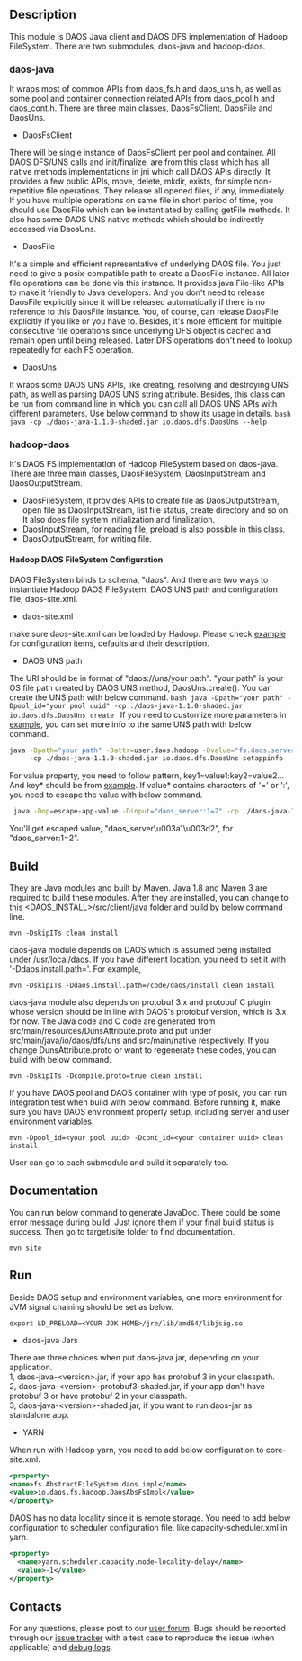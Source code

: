 ## Description
This module is DAOS Java client and DAOS DFS implementation of Hadoop FileSystem. There are two submodules,
daos-java and hadoop-daos.

### daos-java
It wraps most of common APIs from daos_fs.h and daos_uns.h, as well as some pool and container connection related APIs
from daos_pool.h and daos_cont.h. There are three main classes, DaosFsClient, DaosFile and DaosUns.

* DaosFsClient

There will be single instance of DaosFsClient per pool and container. All DAOS DFS/UNS calls and init/finalize, are from
this class which has all native methods implementations in jni which call DAOS APIs directly. It provides a few public
APIs, move, delete, mkdir, exists, for simple non-repetitive file operations. They release all opened files, if any,
immediately. If you have multiple operations on same file in short period of time, you should use DaosFile which can be
instantiated by calling getFile methods.
It also has some DAOS UNS native methods which should be indirectly accessed via DaosUns.

* DaosFile

It's a simple and efficient representative of underlying DAOS file. You just need to give a posix-compatible path to
create a DaosFile instance. All later file operations can be done via this instance. It provides java File-like APIs to
make it friendly to Java developers. And you don't need to release DaosFile explicitly since it will be released
automatically if there is no reference to this DaosFile instance. You, of course, can release DaosFile explicitly if
you like or you have to. Besides, it's more efficient for multiple consecutive file operations since underlying DFS
object is cached and remain open until being released. Later DFS operations don't need to lookup repeatedly for each FS
operation.

* DaosUns

It wraps some DAOS UNS APIs, like creating, resolving and destroying UNS path, as well as parsing DAOS UNS string
attribute. Besides, this class can be run from command line in which you can call all DAOS UNS APIs with different
parameters. Use below command to show its usage in details.
    ```bash
    java -cp ./daos-java-1.1.0-shaded.jar io.daos.dfs.DaosUns --help
    ```

### hadoop-daos
It's DAOS FS implementation of Hadoop FileSystem based on daos-java. There are three main classes, DaosFileSystem,
DaosInputStream and DaosOutputStream.

* DaosFileSystem, it provides APIs to create file as DaosOutputStream, open file as DaosInputStream, list file
    status, create directory and so on. It also does file system initialization and finalization.
* DaosInputStream, for reading file, preload is also possible in this class.
* DaosOutputStream, for writing file.

#### Hadoop DAOS FileSystem Configuration
DAOS FileSystem binds to schema, "daos". And there are two ways to instantiate Hadoop DAOS FileSystem, DAOS UNS path and 
configuration file, daos-site.xml.
* daos-site.xml

make sure daos-site.xml can be loaded by Hadoop. Please check
[example](hadoop-daos/src/main/resources/daos-site-example.xml) for configuration items, defaults and their description.
* DAOS UNS path

The URI should be in format of "daos://uns/your path". "your path" is your OS file path created by DAOS UNS method,
DaosUns.create(). You can create the UNS path with below command.
    ```bash
    java -Dpath="your path" -Dpool_id="your pool uuid" -cp ./daos-java-1.1.0-shaded.jar io.daos.dfs.DaosUns create
    ```
If you need to customize more parameters in [example](hadoop-daos/src/main/resources/daos-site-example.xml), you can
set more info to the same UNS path with below command.
   ```bash
   java -Dpath="your path" -Dattr=user.daos.hadoop -Dvalue="fs.daos.server.group=daos_server:fs.daos.pool.svc=0"
        -cp ./daos-java-1.1.0-shaded.jar io.daos.dfs.DaosUns setappinfo
   ```
For value property, you need to follow pattern, key1=value1:key2=value2... And key* should be from
[example](hadoop-daos/src/main/resources/daos-site-example.xml). If value* contains characters of '=' or ':', you need
to escape the value with below command.
   ```bash
    java -Dop=escape-app-value -Dinput="daos_server:1=2" -cp ./daos-java-1.1.0-shaded.jar io.daos.dfs.DaosUns util
   ```
You'll get escaped value, "daos_server\u003a1\u003d2", for "daos_server:1=2".

## Build
They are Java modules and built by Maven. Java 1.8 and Maven 3 are required to build these modules. After they are
installed, you can change to this <DAOS_INSTALL>/src/client/java folder and build by below command line.

    mvn -DskipITs clean install

daos-java module depends on DAOS which is assumed being installed under /usr/local/daos. If you have different
location, you need to set it with '-Ddaos.install.path=<your DAOS install dir>'. For example,

    mvn -DskipITs -Ddaos.install.path=/code/daos/install clean install
    
daos-java module also depends on protobuf 3.x and protobuf C plugin whose version should be in line with DAOS's protobuf
version, which is 3.x for now. The Java code and C code are generated from src/main/resources/DunsAttribute.proto and
put under src/main/java/io/daos/dfs/uns and src/main/native respectively. If you change DunsAttribute.proto or want to
regenerate these codes, you can build with below command.
    
    mvn -DskipITs -Dcompile.proto=true clean install 

If you have DAOS pool and DAOS container with type of posix, you can run integration test when build with below command.
Before running it, make sure you have DAOS environment properly setup, including server and user environment variables.

    mvn -Dpool_id=<your pool uuid> -Dcont_id=<your container uuid> clean install

User can go to each submodule and build it separately too. 

## Documentation
You can run below command to generate JavaDoc. There could be some error message during build. Just ignore them if your
final build status is success. Then go to target/site folder to find documentation.

    mvn site

## Run
Beside DAOS setup and environment variables, one more environment for JVM signal chaining should be set as below.

    export LD_PRELOAD=<YOUR JDK HOME>/jre/lib/amd64/libjsig.so

* daos-java Jars

There are three choices when put daos-java jar, depending on your application.<br/>
1, daos-java-\<version\>.jar, if your app has protobuf 3 in your classpath.<br/>
2, daos-java-\<version\>-protobuf3-shaded.jar, if your app don't have protobuf 3 or have protobuf 2 in your classpath.
<br/>
3, daos-java-\<version\>-shaded.jar, if you want to run daos-jar as standalone app.<br/>

* YARN

When run with Hadoop yarn, you need to add below configuration to core-site.xml.

```xml
<property>
<name>fs.AbstractFileSystem.daos.impl</name>
<value>io.daos.fs.hadoop.DaosAbsFsImpl</value>
</property>
```

DAOS has no data locality since it is remote storage. You need to add below configuration to scheduler configuration
file, like capacity-scheduler.xml in yarn.

```xml
<property>
  <name>yarn.scheduler.capacity.node-locality-delay</name>
  <value>-1</value>
</property>
```

## Contacts
For any questions, please post to our [user forum](https://daos.groups.io/g/daos). Bugs should be reported through our 
[issue tracker](https://jira.hpdd.intel.com/projects/DAOS) with a test case to reproduce the issue (when applicable) and
 [debug logs](./doc/debugging.md).